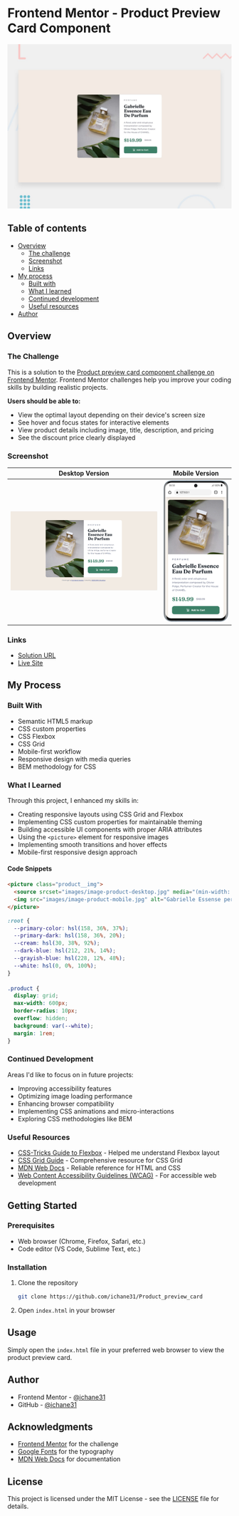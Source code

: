 # Frontend Mentor - Product Preview Card Component

![Design preview for the Product preview card component coding challenge](./design/desktop-preview.jpg)

## Table of contents

- [Overview](#overview)
  - [The challenge](#the-challenge)
  - [Screenshot](#screenshot)
  - [Links](#links)
- [My process](#my-process)
  - [Built with](#built-with)
  - [What I learned](#what-i-learned)
  - [Continued development](#continued-development)
  - [Useful resources](#useful-resources)
- [Author](#author)

## Overview

### The Challenge

This is a solution to the [Product preview card component challenge on Frontend Mentor](https://www.frontendmentor.io/challenges/product-preview-card-component-GO7UmttRfa). Frontend Mentor challenges help you improve your coding skills by building realistic projects.

**Users should be able to:**

- View the optimal layout depending on their device's screen size
- See hover and focus states for interactive elements
- View product details including image, title, description, and pricing
- See the discount price clearly displayed

### Screenshot

| Desktop Version | Mobile Version |
|-----------------|----------------|
| ![Desktop Screenshot](./images/screen_web.png) | ![Mobile Screenshot](./images/screen_mobile.png) |

### Links

- [Solution URL](https://github.com/ichane31/Product_preview_card)
- [Live Site](https://ichane31.github.io/Product_preview_card/)

## My Process

### Built With

- Semantic HTML5 markup
- CSS custom properties
- CSS Flexbox
- CSS Grid
- Mobile-first workflow
- Responsive design with media queries
- BEM methodology for CSS

### What I Learned

Through this project, I enhanced my skills in:

- Creating responsive layouts using CSS Grid and Flexbox
- Implementing CSS custom properties for maintainable theming
- Building accessible UI components with proper ARIA attributes
- Using the `<picture>` element for responsive images
- Implementing smooth transitions and hover effects
- Mobile-first responsive design approach

#### Code Snippets

```html
<picture class="product__img">
  <source srcset="images/image-product-desktop.jpg" media="(min-width: 600px)">
  <img src="images/image-product-mobile.jpg" alt="Gabrielle Essense perfume bottle">
</picture>
```

```css
:root {
  --primary-color: hsl(158, 36%, 37%);
  --primary-dark: hsl(158, 36%, 20%);
  --cream: hsl(30, 38%, 92%);
  --dark-blue: hsl(212, 21%, 14%);
  --grayish-blue: hsl(228, 12%, 48%);
  --white: hsl(0, 0%, 100%);
}

.product {
  display: grid;
  max-width: 600px;
  border-radius: 10px;
  overflow: hidden;
  background: var(--white);
  margin: 1rem;
}
```

### Continued Development

Areas I'd like to focus on in future projects:

- Improving accessibility features
- Optimizing image loading performance
- Enhancing browser compatibility
- Implementing CSS animations and micro-interactions
- Exploring CSS methodologies like BEM

### Useful Resources

- [CSS-Tricks Guide to Flexbox](https://css-tricks.com/snippets/css/a-guide-to-flexbox/) - Helped me understand Flexbox layout
- [CSS Grid Guide](https://css-tricks.com/snippets/css/complete-guide-grid/) - Comprehensive resource for CSS Grid
- [MDN Web Docs](https://developer.mozilla.org/) - Reliable reference for HTML and CSS
- [Web Content Accessibility Guidelines (WCAG)](https://www.w3.org/WAI/standards-guidelines/wcag/) - For accessible web development

## Getting Started

### Prerequisites

- Web browser (Chrome, Firefox, Safari, etc.)
- Code editor (VS Code, Sublime Text, etc.)

### Installation

1. Clone the repository
   ```sh
   git clone https://github.com/ichane31/Product_preview_card
   ```
2. Open `index.html` in your browser

## Usage

Simply open the `index.html` file in your preferred web browser to view the product preview card.

## Author

- Frontend Mentor - [@ichane31](https://www.frontendmentor.io/profile/ichane31)
- GitHub - [@ichane31](https://github.com/ichane31)

## Acknowledgments

- [Frontend Mentor](https://www.frontendmentor.io) for the challenge
- [Google Fonts](https://fonts.google.com/) for the typography
- [MDN Web Docs](https://developer.mozilla.org/) for documentation

## License

This project is licensed under the MIT License - see the [LICENSE](LICENSE) file for details.
